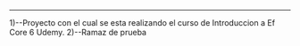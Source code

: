 ------
1)--Proyecto con el cual se esta realizando el curso de Introduccion a Ef Core 6 Udemy.
2)--Ramaz de prueba
